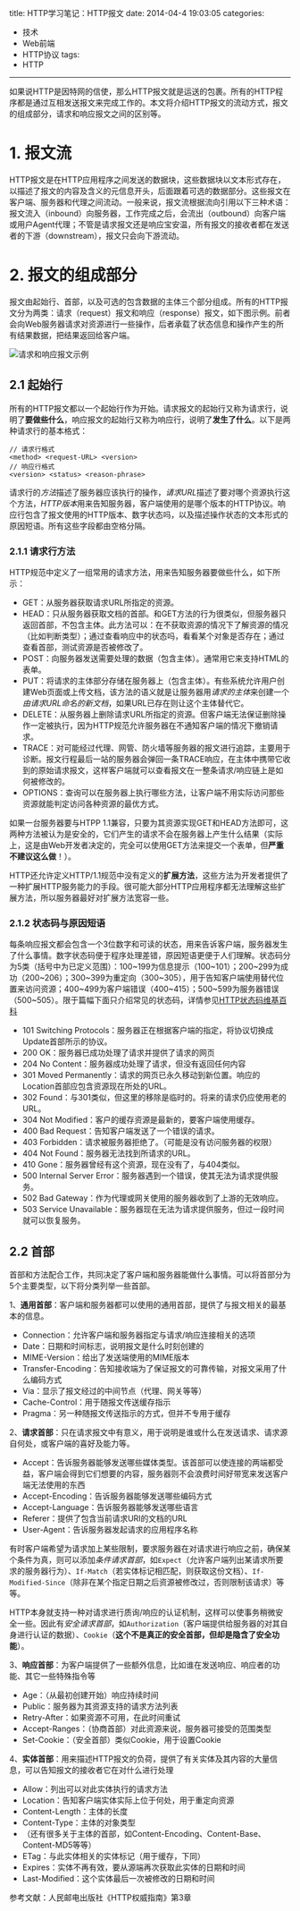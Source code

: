 title: HTTP学习笔记：HTTP报文
date: 2014-04-4 19:03:05
categories:
- 技术
- Web前端
- HTTP协议
tags:
- HTTP
---
如果说HTTP是因特网的信使，那么HTTP报文就是运送的包裹。所有的HTTP程序都是通过互相发送报文来完成工作的。本文将介绍HTTP报文的流动方式，报文的组成部分，请求和响应报文之间的区别等。

<!-- more -->

# 1. 报文流

HTTP报文是在HTTP应用程序之间发送的数据块，这些数据块以文本形式存在，以描述了报文的内容及含义的元信息开头，后面跟着可选的数据部分。这些报文在客户端、服务器和代理之间流动。一般来说，报文流根据流向引用以下三种术语：报文流入（inbound）向服务器，工作完成之后，会流出（outbound）向客户端或用户Agent代理；不管是请求报文还是响应宝安温，所有报文的接收者都在发送者的下游（downstream），报文只会向下游流动。

# 2. 报文的组成部分

报文由起始行、首部，以及可选的包含数据的主体三个部分组成。所有的HTTP报文分为两类：请求（request）报文和响应（response）报文，如下图示例。前者会向Web服务器请求对资源进行一些操作，后者承载了状态信息和操作产生的所有结果数据，把结果返回给客户端。

![请求和响应报文示例](http://raytaylorlin-blog.qiniudn.com/image/HTTP/%E8%AF%B7%E6%B1%82%E5%92%8C%E5%93%8D%E5%BA%94%E6%8A%A5%E6%96%87%E7%A4%BA%E4%BE%8B.jpg)

## 2.1 起始行

所有的HTTP报文都以一个起始行作为开始。请求报文的起始行又称为请求行，说明了**要做些什么**，响应报文的起始行又称为响应行，说明了**发生了什么**。以下是两种请求行的基本格式：

    // 请求行格式
    <method> <request-URL> <version>
    // 响应行格式
    <version> <status> <reason-phrase>

请求行的*方法*描述了服务器应该执行的操作，*请求URL*描述了要对哪个资源执行这个方法，*HTTP版本*用来告知服务器，客户端使用的是哪个版本的HTTP协议。响应行包含了报文使用的HTTP版本、数字状态吗，以及描述操作状态的文本形式的原因短语。所有这些字段都由空格分隔。

### 2.1.1 请求行方法

HTTP规范中定义了一组常用的请求方法，用来告知服务器要做些什么，如下所示：

* GET：从服务器获取请求URL所指定的资源。
* HEAD：只从服务器获取文档的首部。和GET方法的行为很类似，但服务器只返回首部，不包含主体。此方法可以：在不获取资源的情况下了解资源的情况（比如判断类型）；通过查看响应中的状态吗，看看某个对象是否存在；通过查看首部，测试资源是否被修改了。
* POST：向服务器发送需要处理的数据（包含主体）。通常用它来支持HTML的表单。
* PUT：将请求的主体部分存储在服务器上（包含主体）。有些系统允许用户创建Web页面或上传文档，该方法的语义就是让服务器用*请求的主体*来创建一个*由请求URL命名的新文档*，如果URL已存在则让这个主体替代它。
* DELETE：从服务器上删除请求URL所指定的资源。但客户端无法保证删除操作一定被执行，因为HTTP规范允许服务器在不通知客户端的情况下撤销请求。
* TRACE：对可能经过代理、网管、防火墙等服务器的报文进行追踪，主要用于诊断。报文行程最后一站的服务器会弹回一条TRACE响应，在主体中携带它收到的原始请求报文，这样客户端就可以查看报文在一整条请求/响应链上是如何被修改的。
* OPTIONS：查询可以在服务器上执行哪些方法，让客户端不用实际访问那些资源就能判定访问各种资源的最优方式。

如果一台服务器要与HTPP 1.1兼容，只要为其资源实现GET和HEAD方法即可，这两种方法被认为是安全的，它们产生的请求不会在服务器上产生什么结果（实际上，这是由Web开发者决定的，完全可以使用GET方法来提交一个表单，但**严重不建议这么做**！）。

HTTP还允许定义HTTP/1.1规范中没有定义的**扩展方法**，这些方法为开发者提供了一种扩展HTTP服务能力的手段。很可能大部分HTTP应用程序都无法理解这些扩展方法，所以服务器最好对扩展方法宽容一些。

### 2.1.2 状态码与原因短语

每条响应报文都会包含一个3位数字和可读的状态，用来告诉客户端，服务器发生了什么事情。数字状态码便于程序处理差错，原因短语更便于人们理解。状态码分为5类（括号中为已定义范围）：100~199为信息提示（100~101）；200~299为成功（200~206）；300~399为重定向（300~305），用于告知客户端使用替代位置来访问资源；400~499为客户端错误（400~415）；500~599为服务器错误（500~505）。限于篇幅下面只介绍常见的状态码，详情参见[HTTP状态码维基百科](http://zh.wikipedia.org/wiki/HTTP%E7%8A%B6%E6%80%81%E7%A0%81)

* 101 Switching Protocols：服务器正在根据客户端的指定，将协议切换成Update首部所示的协议。
* 200 OK：服务器已成功处理了请求并提供了请求的网页
* 204 No Content：服务器成功处理了请求，但没有返回任何内容
* 301 Moved Permanently：请求的网页已永久移动到新位置。响应的Location首部应包含资源现在所处的URL。
* 302 Found：与301类似，但这里的移除是临时的。将来的请求仍应使用老的URL。
* 304 Not Modified：客户的缓存资源是最新的，要客户端使用缓存。
* 400 Bad Request：告知客户端发送了一个错误的请求。
* 403 Forbidden：请求被服务器拒绝了。（可能是没有访问服务器的权限）
* 404 Not Found：服务器无法找到所请求的URL。
* 410 Gone：服务器曾经有这个资源，现在没有了，与404类似。
* 500 Internal Server Error：服务器遇到一个错误，使其无法为请求提供服务。
* 502 Bad Gateway：作为代理或网关使用的服务器收到了上游的无效响应。
* 503 Service Unavailable：服务器现在无法为请求提供服务，但过一段时间就可以恢复服务。

## 2.2 首部

首部和方法配合工作，共同决定了客户端和服务器能做什么事情。可以将首部分为5个主要类型，以下将分类列举一些首部。

1、**通用首部**：客户端和服务器都可以使用的通用首部，提供了与报文相关的最基本的信息。
* Connection：允许客户端和服务器指定与请求/响应连接相关的选项
* Date：日期和时间标志，说明报文是什么时刻创建的
* MIME-Version：给出了发送端使用的MIME版本
* Transfer-Encoding：告知接收端为了保证报文的可靠传输，对报文采用了什么编码方式
* Via：显示了报文经过的中间节点（代理、网关等等）
* Cache-Control：用于随报文传送缓存指示
* Pragma：另一种随报文传送指示的方式，但并不专用于缓存

2、**请求首部**：只在请求报文中有意义，用于说明是谁或什么在发送请求、请求源自何处，或客户端的喜好及能力等。
* Accept：告诉服务器能够发送哪些媒体类型。该首部可以使连接的两端都受益，客户端会得到它们想要的内容，服务器则不会浪费时间好带宽来发送客户端无法使用的东西
* Accept-Encoding：告诉服务器能够发送哪些编码方式
* Accept-Language：告诉服务器能够发送哪些语言
* Referer：提供了包含当前请求URI的文档的URL
* User-Agent：告诉服务器发起请求的应用程序名称

有时客户端希望为请求加上某些限制，要求服务器在对请求进行响应之前，确保某个条件为真，则可以添加*条件请求首部*，如`Expect`（允许客户端列出某请求所要求的服务器行为）、`If-Match`（若实体标记相匹配，则获取这份文档）、`If-Modified-Since`（除非在某个指定日期之后资源被修改过，否则限制该请求）等等。

HTTP本身就支持一种对请求进行质询/响应的认证机制，这样可以使事务稍微安全一些。因此有*安全请求首部*，如`Authorization`（客户端提供给服务器的对其自身进行认证的数据）、`Cookie`（**这个不是真正的安全首部，但却是隐含了安全功能**）。

3、**响应首部**：为客户端提供了一些额外信息，比如谁在发送响应、响应者的功能、其它一些特殊指令等
* Age：（从最初创建开始）响应持续时间
* Public：服务器为其资源支持的请求方法列表
* Retry-After：如果资源不可用，在此时间重试
* Accept-Ranges：（协商首部）对此资源来说，服务器可接受的范围类型
* Set-Cookie：（安全首部）类似Cookie，用于设置Cookie

4、**实体首部**：用来描述HTTP报文的负荷，提供了有关实体及其内容的大量信息，可以告知报文的接收者它在对什么进行处理
* Allow：列出可以对此实体执行的请求方法
* Location：告知客户端实体实际上位于何处，用于重定向资源
* Content-Length：主体的长度
* Content-Type：主体的对象类型
* （还有很多关于主体的首部，如Content-Encoding、Content-Base、Content-MD5等等）
* ETag：与此实体相关的实体标记（用于缓存，下同）
* Expires：实体不再有效，要从源端再次获取此实体的日期和时间
* Last-Modified：这个实体最后一次被修改的日期和时间

参考文献：人民邮电出版社《HTTP权威指南》第3章
